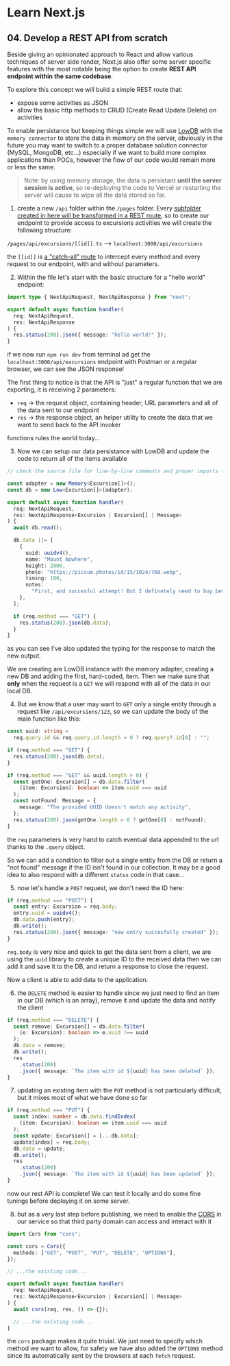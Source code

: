 # Learn Next.js

## 04. Develop a REST API from scratch

Beside giving an opinionated approach to React and allow various techniques of server side render, Next.js also offer some server specific features with the most notable being the option to create **REST API endpoint within the same codebase**.

To explore this concept we will build a simple REST route that:

- expose some activities as JSON
- allow the basic http methods to CRUD (Create Read Update Delete) on activities

To enable persistance but keeping things simple we will use [LowDB](https://github.com/typicode/lowdb) with the `memory connector` to store the data in memory on the server, obviously in the future you may want to switch to a proper database solution connector (MySQL, MongoDB, etc...) especially if we want to build more complex applications than POCs, however the flow of our code would remain more or less the same.

> Note: by using memory storage, the data is persistant **until the server session is active**, so re-deploying the code to Vercel or restarting the server will cause to wipe all the data stored so far.

1. create a new `/api` folder within the `/pages` folder. Every [subfolder created in here will be transformed in a REST route](https://nextjs.org/docs/api-routes/introduction), so to create our endpoint to provide access to excursions activities we will create the following structure:

`/pages/api/excursions/[[id]].ts` --> `localhost:3000/api/excursions`

the `[[id]]` is [a "catch-all" route](https://nextjs.org/docs/api-routes/dynamic-api-routes#optional-catch-all-api-routes) to intercept every method and every request to our endpoint, with and without parameters.

2. Within the file let's start with the basic structure for a "hello world" endpoint:

```typescript
import type { NextApiRequest, NextApiResponse } from "next";

export default async function handler(
  req: NextApiRequest,
  res: NextApiResponse
) {
  res.status(200).json({ message: "hello world!" });
}
```

if we now run `npm run dev` from terminal ad get the `localhost:3000/api/excursions` endpoint with Postman or a regular browser, we can see the JSON response!

The first thing to notice is that the API is "just" a regular function that we are exporting, it is receiving 2 parameters:

- `req` -> the request object, containing header, URL parameters and all of the data sent to our endpoint
- `res` -> the response object, an helper utility to create the data that we want to send back to the API invoker

functions rules the world today...

3. Now we can setup our data persistance with LowDB and update the code to return all of the items available

```typescript
// check the source file for line-by-line comments and proper imports statements

const adapter = new Memory<Excursion[]>();
const db = new Low<Excursion[]>(adapter);

export default async function handler(
  req: NextApiRequest,
  res: NextApiResponse<Excursion | Excursion[] | Message>
) {
  await db.read();

  db.data ||= [
    {
      uuid: uuidv4(),
      name: "Mount Nowhere",
      height: 2000,
      photo: "https://picsum.photos/id/15/1024/768.webp",
      timing: 180,
      notes:
        "First, and succesful attempt! But I definetely need to buy better gear...",
    },
  ];

  if (req.method === "GET") {
    res.status(200).json(db.data);
  }
}
```

as you can see I've also updated the typing for the response to match the new output.

We are creating are LowDB instance with the memory adapter, creating a new DB and adding the first, hard-coded, item. Then we make sure that **only** when the request is a `GET` we will respond with all of the data in our local DB.

4. But we know that a user may want to `GET` only a single entity through a request like `/api/excursions/123`, so we can update the body of the main function like this:

```typescript
const uuid: string =
  req.query.id && req.query.id.length > 0 ? req.query?.id[0] : "";

if (req.method === "GET") {
  res.status(200).json(db.data);
}

if (req.method === "GET" && uuid.length > 0) {
  const getOne: Excursion[] = db.data.filter(
    (item: Excursion): boolean => item.uuid === uuid
  );
  const notFound: Message = {
    message: "The provided UUID doesn't match any activity",
  };
  res.status(200).json(getOne.length > 0 ? getOne[0] : notFound);
}
```

the `req` parameters is very hand to catch eventual data appended to the url thanks to the `.query` object.

So we can add a condition to filter out a single entity from the DB or return a "not found" message if the ID isn't found in our collection. It may be a good idea to also respond with a different `status` code in that case...

5. now let's handle a `POST` request, we don't need the ID here:

```typescript
if (req.method === "POST") {
  const entry: Excursion = req.body;
  entry.uuid = uuidv4();
  db.data.push(entry);
  db.write();
  res.status(200).json({ message: "new entry succesfully created" });
}
```

`req.body` is very nice and quick to get the data sent from a client, we are using the `uuid` library to create a unique ID to the received data then we can add it and save it to the DB, and return a response to close the request.

Now a client is able to add data to the application.

6. the `DELETE` method is easier to handle since we just need to find an item in our DB (which is an array), remove it and update the data and notify the client

```typescript
if (req.method === "DELETE") {
  const remove: Excursion[] = db.data.filter(
    (e: Excursion): boolean => e.uuid !== uuid
  );
  db.data = remove;
  db.write();
  res
    .status(200)
    .json({ message: `The item with id ${uuid} has been deleted` });
}
```

7. updating an existing item with the `PUT` method is not particularly difficult, but it mixes most of what we have done so far

```typescript
if (req.method === "PUT") {
  const index: number = db.data.findIndex(
    (item: Excursion): boolean => item.uuid === uuid
  );
  const update: Excursion[] = [...db.data];
  update[index] = req.body;
  db.data = update;
  db.write();
  res
    .status(200)
    .json({ message: `The item with id ${uuid} has been updated` });
}
```

now our rest API is complete! We can test it locally and do some fine tunings before deploying it on some server.

8. but as a very last step before publishing, we need to enable the [CORS](https://developer.mozilla.org/en-US/docs/Web/HTTP/CORS) in our service so that third party domain can access and interact with it

```typescript
import Cors from "cors";

const cors = Cors({
  methods: ["GET", "POST", "PUT", "DELETE", "OPTIONS"],
});

// ...the existing code...

export default async function handler(
  req: NextApiRequest,
  res: NextApiResponse<Excursion | Excursion[] | Message>
) {
  await cors(req, res, () => {});

  // ...the existing code...
}
```

the `cors` package makes it quite trivial. We just need to specify which method we want to allow, for safety we have also added the `OPTIONS` method since its automatically sent by the browsers at each `fetch` request.
